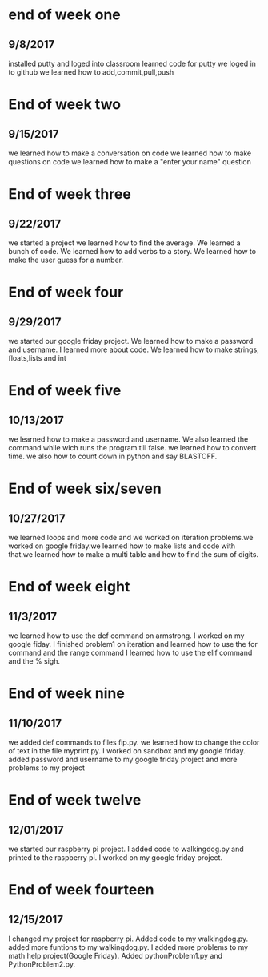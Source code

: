 # end of week one
## 9/8/2017
installed putty and loged into classroom 
learned code for putty we loged in to github 
we learned how to add,commit,pull,push




# End of week two
## 9/15/2017
we learned how to make a conversation on code
we learned how to make questions on code
we learned how to make a "enter your name" question




# End of week three
## 9/22/2017
we started a project we learned how to find the average. We learned a bunch of
code. We learned how to add verbs to a story. We learned how to make the
user guess for a number.



# End of week four
## 9/29/2017
we started our google friday project. We learned how to make a password
and username. I learned more about code. We learned how to make strings,
floats,lists and int



# End of week five
## 10/13/2017
we learned how to make a password and username. We also learned
the command while wich runs the program till false. we learned
how to convert time. we also how to count down in python and say 
BLASTOFF.


# End of week six/seven
## 10/27/2017
we learned loops and more code and we worked on iteration
problems.we worked on google friday.we learned how to make
lists and code with that.we learned how to make a multi table
and how to find the sum of digits.


# End of week eight
## 11/3/2017
we learned how to use the def command on armstrong. I worked on my google fiday.
I finished problem1 on iteration and learned how to use the for command and the 
range command I learned how to use the elif command and the % sigh.


# End of week nine
## 11/10/2017
we added def commands to files fip.py. we learned how to change the color of
text in the file myprint.py. I worked on sandbox and my google friday. added 
password and username to my google friday project and more problems to my
project


# End of week twelve
## 12/01/2017
we started our raspberry pi project. I added code to
walkingdog.py and printed to the raspberry pi. I worked
on my google friday project.


# End of week fourteen
## 12/15/2017
I changed my project for raspberry pi. Added code to my walkingdog.py.
added more funtions to my walkingdog.py. I added more problems to my
math help project(Google Friday). Added pythonProblem1.py and
PythonProblem2.py. 
